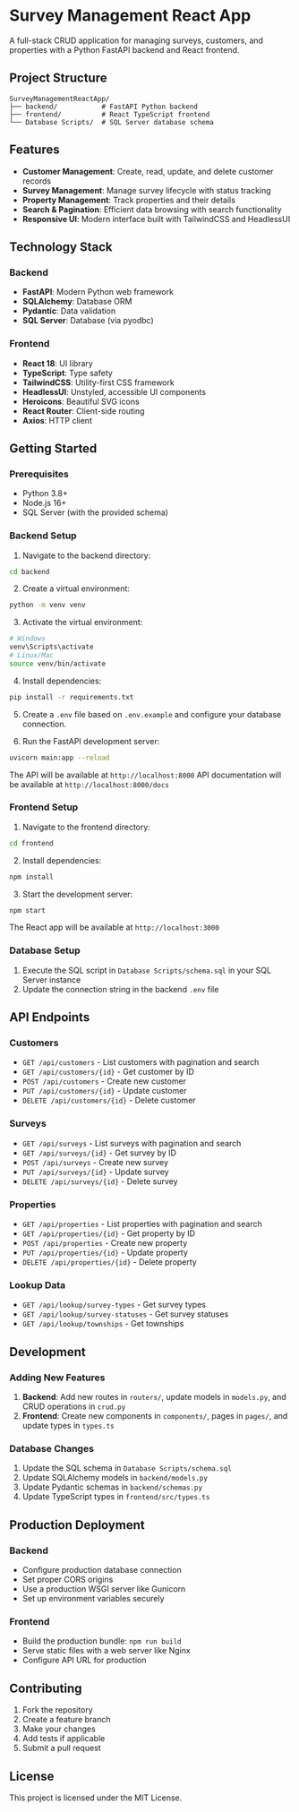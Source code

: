 # Survey Management React App

A full-stack CRUD application for managing surveys, customers, and properties with a Python FastAPI backend and React frontend.

## Project Structure

```
SurveyManagementReactApp/
├── backend/           # FastAPI Python backend
├── frontend/          # React TypeScript frontend
└── Database Scripts/  # SQL Server database schema
```

## Features

- **Customer Management**: Create, read, update, and delete customer records
- **Survey Management**: Manage survey lifecycle with status tracking
- **Property Management**: Track properties and their details
- **Search & Pagination**: Efficient data browsing with search functionality
- **Responsive UI**: Modern interface built with TailwindCSS and HeadlessUI

## Technology Stack

### Backend
- **FastAPI**: Modern Python web framework
- **SQLAlchemy**: Database ORM
- **Pydantic**: Data validation
- **SQL Server**: Database (via pyodbc)

### Frontend
- **React 18**: UI library
- **TypeScript**: Type safety
- **TailwindCSS**: Utility-first CSS framework
- **HeadlessUI**: Unstyled, accessible UI components
- **Heroicons**: Beautiful SVG icons
- **React Router**: Client-side routing
- **Axios**: HTTP client

## Getting Started

### Prerequisites
- Python 3.8+
- Node.js 16+
- SQL Server (with the provided schema)

### Backend Setup

1. Navigate to the backend directory:
```bash
cd backend
```

2. Create a virtual environment:
```bash
python -m venv venv
```

3. Activate the virtual environment:
```bash
# Windows
venv\Scripts\activate
# Linux/Mac
source venv/bin/activate
```

4. Install dependencies:
```bash
pip install -r requirements.txt
```

5. Create a `.env` file based on `.env.example` and configure your database connection.

6. Run the FastAPI development server:
```bash
uvicorn main:app --reload
```

The API will be available at `http://localhost:8000`
API documentation will be available at `http://localhost:8000/docs`

### Frontend Setup

1. Navigate to the frontend directory:
```bash
cd frontend
```

2. Install dependencies:
```bash
npm install
```

3. Start the development server:
```bash
npm start
```

The React app will be available at `http://localhost:3000`

### Database Setup

1. Execute the SQL script in `Database Scripts/schema.sql` in your SQL Server instance
2. Update the connection string in the backend `.env` file

## API Endpoints

### Customers
- `GET /api/customers` - List customers with pagination and search
- `GET /api/customers/{id}` - Get customer by ID
- `POST /api/customers` - Create new customer
- `PUT /api/customers/{id}` - Update customer
- `DELETE /api/customers/{id}` - Delete customer

### Surveys
- `GET /api/surveys` - List surveys with pagination and search
- `GET /api/surveys/{id}` - Get survey by ID
- `POST /api/surveys` - Create new survey
- `PUT /api/surveys/{id}` - Update survey
- `DELETE /api/surveys/{id}` - Delete survey

### Properties
- `GET /api/properties` - List properties with pagination and search
- `GET /api/properties/{id}` - Get property by ID
- `POST /api/properties` - Create new property
- `PUT /api/properties/{id}` - Update property
- `DELETE /api/properties/{id}` - Delete property

### Lookup Data
- `GET /api/lookup/survey-types` - Get survey types
- `GET /api/lookup/survey-statuses` - Get survey statuses
- `GET /api/lookup/townships` - Get townships

## Development

### Adding New Features

1. **Backend**: Add new routes in `routers/`, update models in `models.py`, and CRUD operations in `crud.py`
2. **Frontend**: Create new components in `components/`, pages in `pages/`, and update types in `types.ts`

### Database Changes

1. Update the SQL schema in `Database Scripts/schema.sql`
2. Update SQLAlchemy models in `backend/models.py`
3. Update Pydantic schemas in `backend/schemas.py`
4. Update TypeScript types in `frontend/src/types.ts`

## Production Deployment

### Backend
- Configure production database connection
- Set proper CORS origins
- Use a production WSGI server like Gunicorn
- Set up environment variables securely

### Frontend
- Build the production bundle: `npm run build`
- Serve static files with a web server like Nginx
- Configure API URL for production

## Contributing

1. Fork the repository
2. Create a feature branch
3. Make your changes
4. Add tests if applicable
5. Submit a pull request

## License

This project is licensed under the MIT License.
